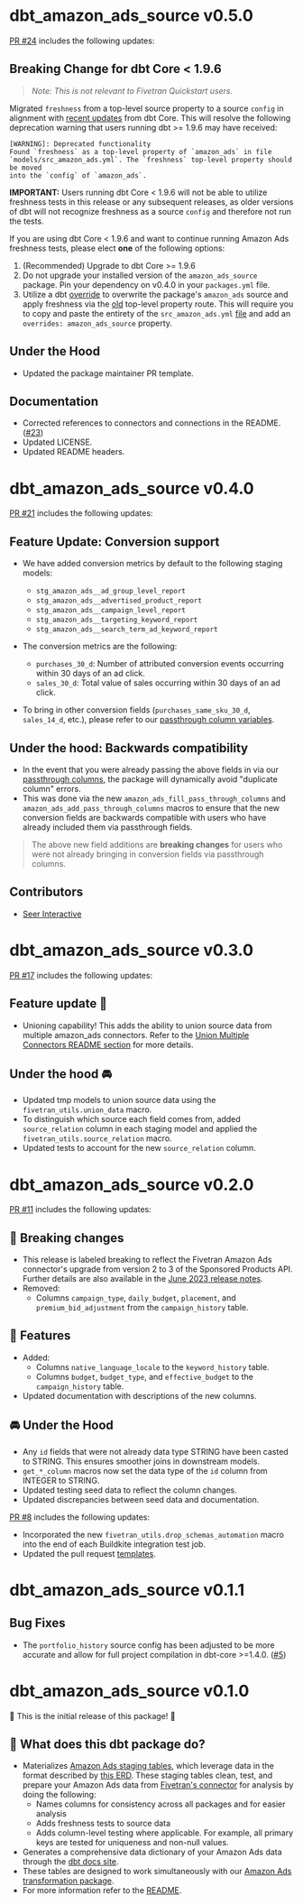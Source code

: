 # dbt_amazon_ads_source v0.5.0

[PR #24](https://github.com/fivetran/dbt_amazon_ads_source/pull/24) includes the following updates:

## Breaking Change for dbt Core < 1.9.6
> *Note: This is not relevant to Fivetran Quickstart users.*

Migrated `freshness` from a top-level source property to a source `config` in alignment with [recent updates](https://github.com/dbt-labs/dbt-core/issues/11506) from dbt Core. This will resolve the following deprecation warning that users running dbt >= 1.9.6 may have received:

```
[WARNING]: Deprecated functionality
Found `freshness` as a top-level property of `amazon_ads` in file
`models/src_amazon_ads.yml`. The `freshness` top-level property should be moved
into the `config` of `amazon_ads`.
```

**IMPORTANT:** Users running dbt Core < 1.9.6 will not be able to utilize freshness tests in this release or any subsequent releases, as older versions of dbt will not recognize freshness as a source `config` and therefore not run the tests.

If you are using dbt Core < 1.9.6 and want to continue running Amazon Ads freshness tests, please elect **one** of the following options:
  1. (Recommended) Upgrade to dbt Core >= 1.9.6
  2. Do not upgrade your installed version of the `amazon_ads_source` package. Pin your dependency on v0.4.0 in your `packages.yml` file.
  3. Utilize a dbt [override](https://docs.getdbt.com/reference/resource-properties/overrides) to overwrite the package's `amazon_ads` source and apply freshness via the [old](https://github.com/fivetran/dbt_amazon_ads_source/blob/main/models/src_amazon_ads.yml#L11-L13) top-level property route. This will require you to copy and paste the entirety of the `src_amazon_ads.yml` [file](https://github.com/fivetran/dbt_amazon_ads_source/blob/main/models/src_amazon_ads.yml#L4-L369) and add an `overrides: amazon_ads_source` property.

## Under the Hood
- Updated the package maintainer PR template.

## Documentation
- Corrected references to connectors and connections in the README. ([#23](https://github.com/fivetran/dbt_amazon_ads_source/pull/23))
- Updated LICENSE.
- Updated README headers.

# dbt_amazon_ads_source v0.4.0
[PR #21](https://github.com/fivetran/dbt_amazon_ads_source/pull/21) includes the following updates:

## Feature Update: Conversion support
- We have added conversion metrics by default to the following staging models:
  - `stg_amazon_ads__ad_group_level_report`
  - `stg_amazon_ads__advertised_product_report`
  - `stg_amazon_ads__campaign_level_report`
  - `stg_amazon_ads__targeting_keyword_report`
  - `stg_amazon_ads__search_term_ad_keyword_report`

- The conversion metrics are the following:
  - `purchases_30_d`: Number of attributed conversion events occurring within 30 days of an ad click.
  - `sales_30_d`: Total value of sales occurring within 30 days of an ad click.
- To bring in other conversion fields (`purchases_same_sku_30_d`, `sales_14_d`, etc.), please refer to our [passthrough column variables](https://github.com/fivetran/dbt_amazon_ads_source?tab=readme-ov-file#passing-through-additional-metrics).

## Under the hood: Backwards compatibility
- In the event that you were already passing the above fields in via our [passthrough columns](https://github.com/fivetran/dbt_amazon_ads_source?tab=readme-ov-file#passing-through-additional-metrics), the package will dynamically avoid "duplicate column" errors.
- This was done via the new `amazon_ads_fill_pass_through_columns` and `amazon_ads_add_pass_through_columns` macros to ensure that the new conversion fields are backwards compatible with users who have already included them via passthrough fields.

> The above new field additions are **breaking changes** for users who were not already bringing in conversion fields via passthrough columns.

## Contributors
- [Seer Interactive](https://www.seerinteractive.com/?utm_campaign=Fivetran%20%7C%20Models&utm_source=Fivetran&utm_medium=Fivetran%20Documentation)

# dbt_amazon_ads_source v0.3.0
[PR #17](https://github.com/fivetran/dbt_amazon_ads_source/pull/17) includes the following updates:
## Feature update 🎉
- Unioning capability! This adds the ability to union source data from multiple amazon_ads connectors. Refer to the [Union Multiple Connectors README section](https://github.com/fivetran/dbt_amazon_ads_source/blob/main/README.md#union-multiple-connectors) for more details.

## Under the hood 🚘
- Updated tmp models to union source data using the `fivetran_utils.union_data` macro. 
- To distinguish which source each field comes from, added `source_relation` column in each staging model and applied the `fivetran_utils.source_relation` macro.
- Updated tests to account for the new `source_relation` column.

# dbt_amazon_ads_source v0.2.0
[PR #11](https://github.com/fivetran/dbt_amazon_ads_source/pull/11) includes the following updates:
## 🚨 Breaking changes
- This release is labeled breaking to reflect the Fivetran Amazon Ads connector's upgrade from version 2 to 3 of the Sponsored Products API. Further details are also available in the [June 2023 release notes](https://fivetran.com/docs/applications/amazon-ads/changelog#june2023).
- Removed:
  - Columns `campaign_type`, `daily_budget`, `placement`, and `premium_bid_adjustment` from the `campaign_history` table.
 ## 🎉 Features
- Added:
  - Columns `native_language_locale` to the `keyword_history` table.
  - Columns `budget`, `budget_type`, and `effective_budget` to the `campaign_history` table.
- Updated documentation with descriptions of the new columns.
 ## 🚘 Under the Hood
- Any `id` fields that were not already data type STRING have been casted to STRING. This ensures smoother joins in downstream models.
- `get_*_column` macros now set the data type of the `id` column from INTEGER to STRING.
- Updated testing seed data to reflect the column changes.
- Updated discrepancies between seed data and documentation.

[PR #8](https://github.com/fivetran/dbt_amazon_ads_source/pull/8) includes the following updates:
- Incorporated the new `fivetran_utils.drop_schemas_automation` macro into the end of each Buildkite integration test job.
- Updated the pull request [templates](/.github).

# dbt_amazon_ads_source v0.1.1
## Bug Fixes
- The `portfolio_history` source config has been adjusted to be more accurate and allow for full project compilation in dbt-core >=1.4.0. ([#5](https://github.com/fivetran/dbt_amazon_ads_source/pull/5))

# dbt_amazon_ads_source v0.1.0
🎉 This is the initial release of this package! 🎉
## 📣 What does this dbt package do?
- Materializes [Amazon Ads staging tables](https://fivetran.github.io/dbt_amazon_ads_source/#!/overview/amazon_ads_source/models/?g_v=1&g_e=seeds), which leverage data in the format described by [this ERD](https://fivetran.com/docs/applications/amazon-ads#schemainformation). These staging tables clean, test, and prepare your Amazon Ads data from [Fivetran's connector](https://fivetran.com/docs/applications/amazon-ads) for analysis by doing the following:
  - Names columns for consistency across all packages and for easier analysis
  - Adds freshness tests to source data
  - Adds column-level testing where applicable. For example, all primary keys are tested for uniqueness and non-null values.
- Generates a comprehensive data dictionary of your Amazon Ads data through the [dbt docs site](https://fivetran.github.io/dbt_amazon_ads_source/).
- These tables are designed to work simultaneously with our [Amazon Ads transformation package](https://github.com/fivetran/dbt_amazon_ads).
- For more information refer to the [README](/README.md).
